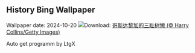 ## History Bing Wallpaper
Wallpaper date: 2024-10-20
![](https://www.bing.com/th?id=OHR.SmilingSloth_ZH-CN4646662964_UHD.jpg&w=1000)Download: [哥斯达黎加的三趾树懒 (© Harry Collins/Getty Images)](https://www.bing.com/th?id=OHR.SmilingSloth_ZH-CN4646662964_UHD.jpg)

Auto get programm by LtgX
